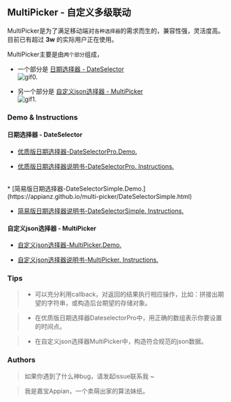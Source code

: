 ## MultiPicker - 自定义多级联动
MultiPicker是为了满足移动端对`各种选择器`的需求而生的，兼容性强，灵活度高。目前已有超过 **3w** 的实际用户正在使用。

MultiPicker主要是由`两个部分`组成，
* 一个部分是 [日期选择器 - DateSelector](https://github.com/AppianZ/multi-picker/tree/master/DateSelectorPro) <br/>
![gif0.](https://github.com/AppianZ/multi-picker/blob/master/DateSelectorPro/DateSelector1.gif) 

* 另一个部分是 [自定义json选择器 - MultiPicker](https://github.com/AppianZ/multi-picker/tree/master/MultiPicker) <br/>
![gif1.](https://github.com/AppianZ/multi-picker/blob/master/MultiPicker/MultiPicker.gif) 

### **Demo & Instructions**
#### 日期选择器 - DateSelector
* [优质版日期选择器-DateSelectorPro.Demo.](https://appianz.github.io/multi-picker/DateSelectorPro.html)

* [优质版日期选择器说明书-DateSelectorPro. Instructions.](https://github.com/AppianZ/multi-picker/tree/master/DateSelectorPro)
<br/>
* [简易版日期选择器-DateSelectorSimple.Demo.](https://appianz.github.io/multi-picker/DateSelectorSimple.html) 

* [简易版日期选择器说明书-DateSelectorSimple. Instructions.](https://github.com/AppianZ/multi-picker/tree/master/DateSelectorSimple)

#### 自定义json选择器 - MultiPicker
* [自定义json选择器-MultiPicker.Demo.](https://appianz.github.io/multi-picker/MultiPicker.html)

* [自定义json选择器说明书-MultiPicker. Instructions.](https://github.com/AppianZ/multi-picker/tree/master/MultiPicker)

### **Tips**
> * 可以充分利用callback，对返回的结果执行相应操作，比如：拼接出期望的字符串，或构造后台期望的存储对象。

> * 在优质版日期选择器DateselectorPro中，用正确的数组表示你要设置的时间点。

> * 在自定义json选择器MultiPicker中，构造符合规范的json数据。

### **Authors**

>  如果你遇到了什么神bug，请发起issue联系我 ~

>  我是嘉宝Appian，一个卖萌出家的算法妹纸。

